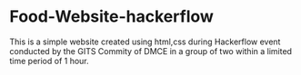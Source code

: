 # Food-Website-hackerflow
This is a simple website created using html,css during Hackerflow event conducted by the GITS Commity of DMCE in a group of two within a limited time period of 1 hour.
